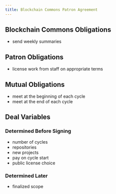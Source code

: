```yaml
---
title: Blockchain Commons Patron Agreement
---
```


## Blockchain Commons Obligations

- send weekly summaries

## Patron Obligations

- license work from staff on appropriate terms

## Mutual Obligations

- meet at the beginning of each cycle
- meet at the end of each cycle

## Deal Variables

### Determined Before Signing

- number of cycles
- repositories
- new projects
- pay on cycle start
- public license choice

### Determined Later

- finalized scope
